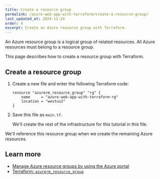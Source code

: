 ```yaml
---
title: Create a resource group
permalink: /azure-web-app-with-terraform/create-a-resource-group/
last_updated_at: 2024-11-24
order: 4
excerpt: Create an Azure resource group with Terraform.
---
```


An Azure resource group is a logical group of related resources. All Azure
resources must belong to a resource group.

This page describes how to create a resource group with Terraform.

## Create a resource group

1. Create a new file and enter the following Terraform code:

    ```hcl
    resource "azurerm_resource_group" "rg" {
        name     = "azure-web-app-with-terraform-rg"
        location = "westus2"
    }
    ```

1. Save this file as `main.tf`.

    We'll create the rest of the infrastructure for this tutorial in this file.

We'll reference this resource group when we create the remaining Azure resources.

## Learn more

- [Manage Azure resource groups by using the Azure portal](https://learn.microsoft.com/en-us/azure/azure-resource-manager/management/manage-resource-groups-portal)
- [Terraform: `azurerm_resource_group`](https://registry.terraform.io/providers/hashicorp/azurerm/latest/docs/resources/resource_group)


